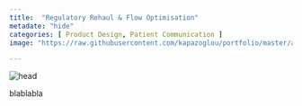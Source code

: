 ```yaml
---
title:  "Regulatory Rehaul & Flow Optimisation"
metadate: "hide"
categories: [ Product Design, Patient Communication ]
image: "https://raw.githubusercontent.com/kapazoglou/portfolio/master/assets/images/item/optimisation.png"

---
```


![head](https://raw.githubusercontent.com/kapazoglou/portfolio/master/assets/images/item/help.png)

blablabla


